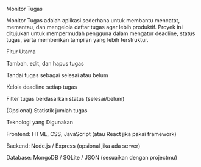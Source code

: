 Monitor Tugas

Monitor Tugas adalah aplikasi sederhana untuk membantu mencatat, memantau, dan mengelola daftar tugas agar lebih produktif.
Proyek ini ditujukan untuk mempermudah pengguna dalam mengatur deadline, status tugas, serta memberikan tampilan yang lebih terstruktur.

Fitur Utama

Tambah, edit, dan hapus tugas

Tandai tugas sebagai selesai atau belum

Kelola deadline setiap tugas

Filter tugas berdasarkan status (selesai/belum)

(Opsional) Statistik jumlah tugas

Teknologi yang Digunakan

Frontend: HTML, CSS, JavaScript (atau React jika pakai framework)

Backend: Node.js / Express (opsional jika ada server)

Database: MongoDB / SQLite / JSON (sesuaikan dengan projectmu)
